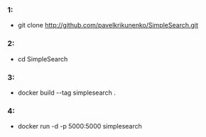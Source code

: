 ### 1: 
  - git clone http://github.com/pavelkrikunenko/SimpleSearch.git
### 2: 
  - cd SimpleSearch
### 3: 
  - docker build --tag simplesearch .
### 4:
  - docker run -d -p 5000:5000 simplesearch
